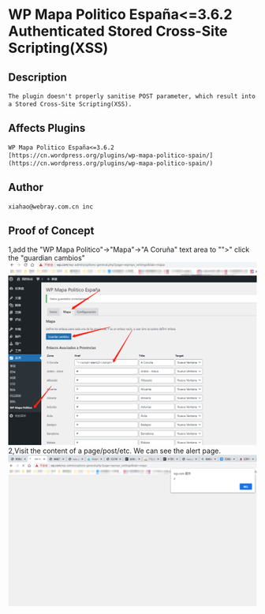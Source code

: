 # WP Mapa Politico España<=3.6.2 Authenticated Stored Cross-Site Scripting(XSS)
## Description
    The plugin doesn't properly sanitise POST parameter, which result into a Stored Cross-Site Scripting(XSS).
## Affects Plugins
    WP Mapa Politico España<=3.6.2
    [https://cn.wordpress.org/plugins/wp-mapa-politico-spain/](https://cn.wordpress.org/plugins/wp-mapa-politico-spain/)
## Author
    xiahao@webray.com.cn inc  
## Proof of Concept
1,add the "WP Mapa Politico"->"Mapa"->"A Coruña" text area to ""><script>alert(2)</script>" click the "guardian cambios"
![blockchain](https://github.com/xiahao90/CVEproject/blob/main/imgs/20210805143902.png "Wordpress plugin XSS")
2,Visit the content of a page/post/etc. We can see the alert page.
![blockchain](https://github.com/xiahao90/CVEproject/blob/main/imgs/20210805143909.png "Wordpress plugin XSS")
